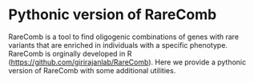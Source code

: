 # Pythonic version of RareComb
RareComb is a tool to find oligogenic combinations of genes with rare variants that are enriched in individuals with a specific phenotype. RareComb is orginally developed in R (https://github.com/girirajanlab/RareComb). Here we provide a pythonic version of RareComb with some additional utilities.

